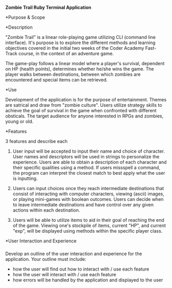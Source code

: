 **Zombie Trail Ruby Terminal Application**

*Purpose & Scope 

*Description 

"Zombie Trail" is a linear role-playing game utilizing CLI (command line interface). It's purpose is to explore the different methods and learning objectives covered in the initial two weeks of the Coder Academy Fast-Track course, in the context of an adventure game.

The game-play follows a linear model where a player's survival, dependent on HP (health points), determines whether he/she wins the game. The player walks between destinations, between which  zombies are encountered and special items can be retrieved. 

*Use

Development of the application is for the purpose of entertainment. Themes are satrical and draw from "zombie culture". Users utilize strategy skills to achieve the goal of survival in the game when confronted with different obsticals. The target audience for anyone interested in RPGs and zombies, young or old. 

*Features

3 features and describe each 

1. User input will be accepted to input their name and choice of character. User names and descriptors will be used in strings to personalize the experience. Users are able to obtain a description of each character and their specific qualities using a method. If users missspell a command, the program can interpret the closest match to best apply what the user is inputting. 

2. Users can input choices once they reach intermediate destinations that consist of interacting with computer characters, viewing (ascii) images, or playing mini-games with boolean outcomes. Users can decide when to leave intermediate destinations and have control over any given actions within each destination. 

3. Users will be able to utilize items to aid in their goal of reaching the end of the game. Viewing one's stockpile of items, current "HP", and current "exp", will be displayed using methods within the specific player class. 

*User Interaction and Experience 

###
Develop an outline of the user interaction and experience for the application.
Your outline must include:
- how the user will find out how to interact with / use each feature
- how the user will interact with / use each feature
- how errors will be handled by the application and displayed to the user

